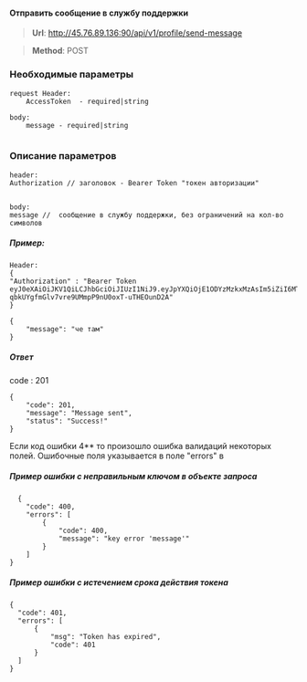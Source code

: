 #### Отправить сообщение в службу поддержки

> **Url**: http://45.76.89.136:90/api/v1/profile/send-message

> **Method**: POST



### Необходимые параметры

``` 
request Header:
    AccessToken  - required|string
    
body:
    message - required|string
    
```    

###  Описание параметров

```
header:
Authorization // заголовок - Bearer Token "токен авторизации"


body:
message //  cообщение в службу поддержки, без ограничений на кол-во символов

```
##### Пример:

```
Header:
{
"Authorization" : "Bearer Token eyJ0eXAiOiJKV1QiLCJhbGciOiJIUzI1NiJ9.eyJpYXQiOjE1ODYzMzkxMzAsIm5iZiI6MTU4NjMzOTEzMCwianRpIjoiZjcxMDBmZmItYWFhMy00ZGM3LThmNDItOThjZDAxYzQ2MjQwIiwiZXhwIjoxNTg2MzQ2MzMwLCJpZGVudGl0eSI6IjkzIiwiZnJlc2giOmZhbHNlLCJ0eXBlIjoiYWNjZXNzIn0.3HW-qbkUYgfmGlv7vre9UMmpP9nU0oxT-uTHEOunD2A"
}

{
    "message": "че там"
}
```

##### Ответ

code : 201
```
{
    "code": 201,
    "message": "Message sent",
    "status": "Success!"
}
```


Если код ошибки 4** то произошло ошибка валидаций некоторых полей. Ошибочные поля указывается в поле "errors" в 
#####  Пример ошибки с неправильным ключом в объекте запроса
```
  {
    "code": 400,
    "errors": [
        {
            "code": 400,
            "message": "key error 'message'"
        }
    ]
}
```
#####  Пример ошибки с истечением срока действия токена
```
{
  "code": 401,
  "errors": [
      {
          "msg": "Token has expired",
          "code": 401
      }
  ]
}
```